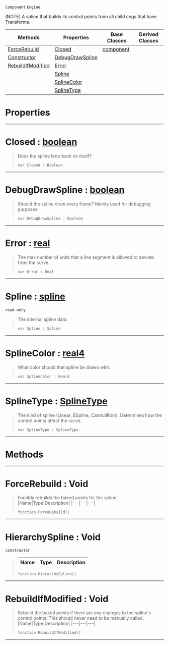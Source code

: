  `Component` `Engine`



(NOTE) A spline that builds its control points from all child cogs that have Transforms.

|Methods|Properties|Base Classes|Derived Classes|
|---|---|---|---|
|[ForceRebuild](hierarchyspline.md#forcerebuild-void)|[Closed](hierarchyspline.md#closed-zilch-engine-docum)|[component](component.md)| |
|[Constructor](hierarchyspline.md#hierarchyspline-void)|[DebugDrawSpline](hierarchyspline.md#debugdrawspline-zilch-eng)| | |
|[RebuildIfModified](hierarchyspline.md#rebuildifmodified-void)|[Error](hierarchyspline.md#error-zilch-engine-docume)| | |
| |[Spline](hierarchyspline.md#spline-zilch-engine-docum)| | |
| |[SplineColor](hierarchyspline.md#splinecolor-zilch-engine)| | |
| |[SplineType](hierarchyspline.md#splinetype-zilch-engine-d)| | |


 #  Properties


---  
 #  Closed : [boolean](../nada_base_types/boolean.md)

> Does the spline loop back on itself?
> ```TS:Nada
> var Closed : Boolean


---  
 #  DebugDrawSpline : [boolean](../nada_base_types/boolean.md)

> Should the spline draw every frame? Mainly used for debugging purposes.
> ```TS:Nada
> var DebugDrawSpline : Boolean


---  
 #  Error : [real](../nada_base_types/real.md)

> The max number of units that a line segment is allowed to deviate from the curve.
> ```TS:Nada
> var Error : Real


---  
 #  Spline : [spline](spline.md)

 `read-only`

> The internal spline data.
> ```TS:Nada
> var Spline : Spline


---  
 #  SplineColor : [real4](../nada_base_types/real4.md)

> What color should that spline be drawn with.
> ```TS:Nada
> var SplineColor : Real4


---  
 #  SplineType : [SplineType](../enum_reference.md#splinetype)

> The kind of spline (Linear, BSpline, CatmullRom). Determines how the control points affect the curve.
> ```TS:Nada
> var SplineType : SplineType


---  
 #  Methods


---  
 #  ForceRebuild : Void

> Forcibly rebuilds the baked points for the spline.
> |Name|Type|Description|
> |---|---|---|
> ```TS:Nada
> function ForceRebuild()
> ``` 


---  
 #  HierarchySpline : Void

 `constructor`

> 
> |Name|Type|Description|
> |---|---|---|
> ```TS:Nada
> function HierarchySpline()
> ``` 


---  
 #  RebuildIfModified : Void

> Rebuild the baked points if there are any changes to the spline's control points. This should never need to be manually called.
> |Name|Type|Description|
> |---|---|---|
> ```TS:Nada
> function RebuildIfModified()
> ``` 


---  
 

 
